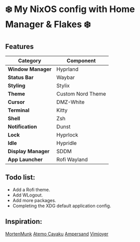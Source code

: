 # ❄️ My NixOS config with Home Manager & Flakes ❄️

## Features 
| Category         | Component     | 
|-----------------|--------------|
| **Window Manager** | Hyprland |
| **Status Bar** | Waybar |
| **Styling** | Stylix |
| **Theme** | Custom Nord Theme |
| **Cursor** | DMZ-White |
| **Terminal** | Kitty |
| **Shell** | Zsh |
| **Notification** | Dunst |
| **Lock** | Hyprlock |
| **Idle** | Hypridle |
| **Display Manager** | SDDM |
| **App Launcher** | Rofi Wayland |


## Todo list:
+ Add a Rofi theme.
+ Add WLogout.
+ Add more packages.
+ Completing the XDG default application config.

## Inspiration:
[MortenMunk](https://github.com/MortenMunk/nixos)
[Atemo Cayaku](https://github.com/Atemo-C/NixOS-configuration)
[Ampersand](https://www.youtube.com/@Ampersand-xc9jp)
[Vimjoyer](https://www.youtube.com/@vimjoyer)

